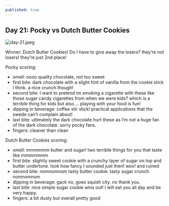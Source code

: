 ```yaml
---
published: true
---
```

## Day 21: Pocky vs  Dutch Butter Cookies

![day-21.jpeg]({{site.baseurl}}/media/day-21.jpeg)

Winner:  Dutch Butter Cookies! Do I have to give away the losers? they’re not losers! they’re just 2nd place!

Pocky scoring:
- smell: oooo quality chocolate, not too sweet
- first bite:  dark chocolate with a slight hint of vanilla from the cookie stick I think. a nice crunch though!
- second bite: I want to pretend im smoking a cigarette with these like those sugar candy cigarettes from when we were kids? which is a terrible thing for kids but also…. playing with your food is fun!
- dipping in beverage: coffee stir stick! practical applications that the swede can’t complain about!
- last bite: ultimately the dark chocolate hurt these as I’m not a huge fan of the dark chocolate. sorry pocky fans.
- fingers: cleaner than clean

Dutch Butter Cookies scoring:
- smell: mmmmmm butter and sugar! two terrible things for you that taste like mmmmmmm
- first bite:  slightly sweet cookie with a crunchy layer of sugar on top and butter undertone. look how fancy I sounded just then! woo! and ruined
- second bite: nomnomnom tasty butter cookie. tasty sugar crunch. nomnomnom
- dipping in beverage: gack no, goes squish city. no thank you.
- last bite: nice simple sugar cookie wins out! I will eat you all day and be very happy.
- fingers: a bit dusty but overall pretty good
